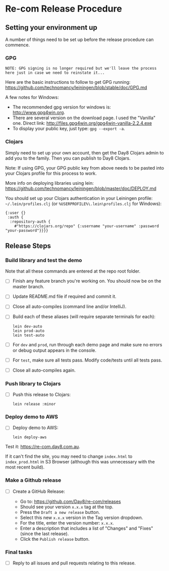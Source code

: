 # Re-com Release Procedure

## Setting your environment up

A number of things need to be set up before the release procedure can commence.


### GPG

```
NOTE: GPG signing is no longer required but we'll leave the process here just in case we need to reinstate it...
```

Here are the basic instructions to follow to get GPG running: https://github.com/technomancy/leiningen/blob/stable/doc/GPG.md

A few notes for Windows:

 - The recommended gpg version for windows is: http://www.gpg4win.org.
 - There are several version on the download page. I used the "Vanilla" one. Direct link: http://files.gpg4win.org/gpg4win-vanilla-2.2.4.exe
 - To display your public key, just type: `gpg --export -a`.


### Clojars

Simply need to set up your own account, then get the Day8 Clojars admin to add you to the family. Then you can publish to Day8 Clojars.
 
Note: If using GPG, your GPG public key from above needs to be pasted into your Clojars profile for this process to work.

More info on deploying libraries using lein: https://github.com/technomancy/leiningen/blob/master/doc/DEPLOY.md

You should set up your Clojars authentication in your Leiningen profile: `~/.lein/profiles.clj` (or `%USERPROFILE%\.lein\profiles.clj` for Windows):
```
{:user {}
 :auth {
  :repository-auth {
    #"https://clojars.org/repo" {:username "your-username" :password "your-password"}}}}
```


## Release Steps

### Build library and test the demo

Note that all these commands are entered at the repo root folder.

- [ ] Finish any feature branch you're working on. You should now be on the master branch.
- [ ] Update README.md file if required and commit it.
- [ ] Close all auto-compiles (command line and/or IntelliJ).
- [ ] Build each of these aliases (will require separate terminals for each):

      lein dev-auto
      lein prod-auto
      lein test-auto

- [ ] For `dev` and `prod`, run through each demo page and make sure no errors or debug output appears in the console. 
- [ ] For `test`, make sure all tests pass. Modify code/tests until all tests pass. 
- [ ] Close all auto-compiles again.


### Push library to Clojars

- [ ] Push this release to Clojars:

      lein release :minor


### Deploy demo to AWS

- [ ] Deploy demo to AWS:

      lein deploy-aws

Test it: https://re-com.day8.com.au.

If it can't find the site, you may need to change `index.html` to `index_prod.html` in S3 Browser (although this was unnecessary with the most recent build).


### Make a Github release

- [ ] Create a GitHub Release:

    - Go to: https://github.com/Day8/re-com/releases
    - Should see your version `x.x.x` tag at the top.
    - Press the `Draft a new release` button.
    - Select this new `x.x.x` version in the Tag version dropdown.
    - For the title, enter the version number: `x.x.x`.
    - Enter a description that includes a list of "Changes" and "Fixes" (since the last release).
    - Click the `Publish release` button.


### Final tasks

- [ ] Reply to all issues and pull requests relating to this release.
